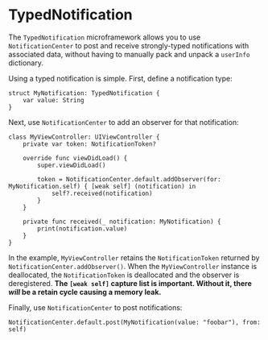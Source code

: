 # TypedNotification

The `TypedNotification` microframework allows you to use `NotificationCenter` to post and receive strongly-typed notifications with associated data, without having to manually pack and unpack a `userInfo` dictionary.

Using a typed notification is simple. First, define a notification type:

```
struct MyNotification: TypedNotification {
    var value: String
}
```

Next, use `NotificationCenter` to add an observer for that notification:

```
class MyViewController: UIViewController {
    private var token: NotificationToken?

    override func viewDidLoad() {
        super.viewDidLoad()

        token = NotificationCenter.default.addObserver(for: MyNotification.self) { [weak self] (notification) in
            self?.received(notification)
        }
    }

    private func received(_ notification: MyNotification) {
        print(notification.value)
    }
}
```

In the example, `MyViewController` retains the `NotificationToken` returned by `NotificationCenter.addObserver()`. When the `MyViewController` instance is deallocated, the `NotificationToken` is deallocated and the observer is deregistered. **The `[weak self]` capture list is important. Without it, there _will_ be a retain cycle causing a memory leak.**

Finally, use `NotificationCenter` to post notifications:

```
NotificationCenter.default.post(MyNotification(value: "foobar"), from: self)
```

